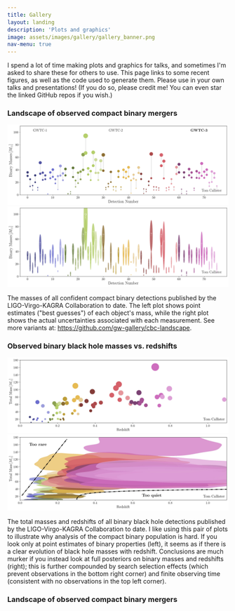 ```yaml
---
title: Gallery
layout: landing
description: 'Plots and graphics'
image: assets/images/gallery/gallery_banner.png
nav-menu: true
---
```


<!-- Main -->
<div id="main">

<!-- One -->
<section id="one">
	<div class="inner">
		<p>I spend a lot of time making plots and graphics for talks, and sometimes I'm asked to share these for others to use. This page links to some recent figures, as well as the code used to generate them. Please use in your own talks and presentations! (If you do so, please credit me! You can even star the linked GitHub repos if you wish.)</p>
	</div>
</section>

<div class="inner">
<h3>Landscape of observed compact binary mergers</h3>
<div class="row 50% uniform">
    <div class="6u"><span class="image fit"><a href="https://github.com/gw-gallery/cbc-landscape" class=image><img src="assets/images/gallery/cbc_landscape_gwtc3.png" alt=""/></a></span></div>
    <div class="6u$"><span class="image fit"><a href="https://github.com/gw-gallery/cbc-landscape" class=image><img src="assets/images/gallery/cbc_landscape_gwtc3_with_errors.png" alt=""/></a></span></div>
</div>
<p>
The masses of all confident compact binary detections published by the LIGO-Virgo-KAGRA Collaboration to date.
The left plot shows point estimates ("best guesses") of each object's mass, while the right plot shows the actual uncertainties associated with each measurement.
See more variants at: <a href="https://github.com/gw-gallery/cbc-landscape">https://github.com/gw-gallery/cbc-landscape</a>.
</p>
</div>

<div class="inner">
<h3>Observed binary black hole masses vs. redshifts</h3>
<div class="row 50% uniform">
    <div class="6u"><span class="image fit"><a href="https://github.com/gw-gallery/mass-vs-redshift-pollock-plot" class=image><img src="assets/images/gallery/mass_v_redshift_pollock_plot.jpeg" alt="" /></a></span></div>
    <div class="6u$"><span class="image fit"><a href="https://github.com/gw-gallery/mass-vs-redshift-pollock-plot" class=image><img src="assets/images/gallery/mass_v_redshift_pollock_plot_with_errors_annotated.jpeg" alt="" /></a></span></div>
</div>
<p>
The total masses and redshifts of all binary black hole detections published by the LIGO-Virgo-KAGRA Collaboration to date.
I like using this pair of plots to illustrate why analysis of the compact binary population is hard.
If you look only at point estimates of binary properties (left), it seems as if there is a clear evolution of black hole masses with redshift.
Conclusions are much murker if you instead look at full posteriors on binary masses and redshifts (right); this is further compounded by search selection effects (which prevent observations in the bottom right corner) and finite observing time (consistent with no observations in the top left corner).
</p>
</div>

<div class="inner">
<h3>Landscape of observed compact binary mergers</h3>
<div class="row 50% uniform">
    <div class="6u"><span class="image fit"><a href="https://github.com/gw-gallery/hierarchical-inference-demo" class=image><img src="assets/images/gallery/inference.mp4" alt="" /></a></span></div>
</div>
</div>

</div>
